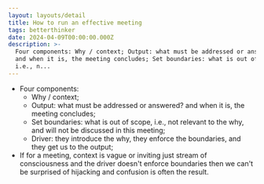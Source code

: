```yaml
---
layout: layouts/detail
title: How to run an effective meeting
tags: betterthinker
date: 2024-04-09T00:00:00.000Z
description: >-
  Four components: Why / context; Output: what must be addressed or answered?
  and when it is, the meeting concludes; Set boundaries: what is out of scope,
  i.e., n...
---
```

* Four components:
  * Why / context;
  * Output: what must be addressed or answered? and when it is, the meeting concludes;
  * Set boundaries: what is out of scope, i.e., not relevant to the why, and will not be discussed in this meeting;
  * Driver: they introduce the why, they enforce the boundaries, and they get us to the output;
* If for a meeting, context is vague or inviting just stream of consciousness and the driver doesn't enforce boundaries then we can't be surprised of hijacking and confusion is often the result.
